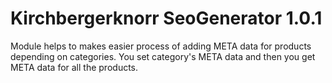 Kirchbergerknorr SeoGenerator 1.0.1
===================================

Module helps to makes easier process of adding META data for products depending on categories.
You set category's META data and then you get META data for all the products.